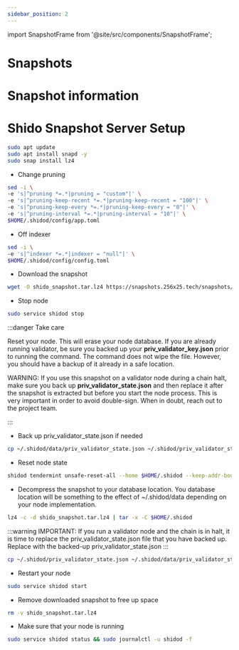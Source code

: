 ```yaml
---
sidebar_position: 2
---
```


import SnapshotFrame from '@site/src/components/SnapshotFrame';

# Snapshots

# Snapshot information

<SnapshotFrame />

# Shido Snapshot Server Setup

```bash
sudo apt update
sudo apt install snapd -y
sudo snap install lz4
```

- Change pruning

```bash
sed -i \
-e 's|^pruning *=.*|pruning = "custom"|' \
-e 's|^pruning-keep-recent *=.*|pruning-keep-recent = "100"|' \
-e 's|^pruning-keep-every *=.*|pruning-keep-every = "0"|' \
-e 's|^pruning-interval *=.*|pruning-interval = "10"|' \
$HOME/.shidod/config/app.toml
```

- Off indexer

```bash
sed -i \
-e 's|^indexer *=.*|indexer = "null"|' \
$HOME/.shidod/config/config.toml
```

- Download the snapshot

```bash
wget -O shido_snapshot.tar.lz4 https://snapshots.256x25.tech/snapshots/shido/shido_snapshot.tar.lz4
```

- Stop node

```bash
sudo service shidod stop
```

:::danger Take care

Reset your node. This will erase your node database. If you are already running validator, be sure you backed up your **priv_validator_key.json** prior to running the command. The command does not wipe the file. However, you should have a backup of it already in a safe location.

WARNING: If you use this snapshot on a validator node during a chain halt, make sure you back up **priv_validator_state.json** and then replace it after the snapshot is extracted but before you start the node process. This is very important in order to avoid double-sign. When in doubt, reach out to the project team.

:::

- Back up priv_validator_state.json if needed

```bash
cp ~/.shidod/data/priv_validator_state.json ~/.shidod/priv_validator_state.json
```
- Reset node state

```bash
shidod tendermint unsafe-reset-all --home $HOME/.shidod --keep-addr-book
```

- Decompress the snapshot to your database location. You database location will be something to the effect of ~/.shidod/data depending on your node implementation.

```bash
lz4 -c -d shido_snapshot.tar.lz4 | tar -x -C $HOME/.shidod
```

:::warning IMPORTANT:
If you run a validator node and the chain is in halt, it is time to replace the priv_validator_state.json file that you have backed up.
Replace with the backed-up priv_validator_state.json
:::

```bash
cp ~/.shidod/priv_validator_state.json ~/.shidod/data/priv_validator_state.json
```

- Restart your node

```bash
sudo service shidod start
```

- Remove downloaded snapshot to free up space

```bash
rm -v shido_snapshot.tar.lz4
```

- Make sure that your node is running

```bash
sudo service shidod status && sudo journalctl -u shidod -f
```
